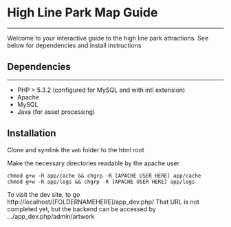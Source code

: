 # High Line Park Map Guide

----

Welcome to your interactive guide to the high line park attractions.
See below for dependencies and install instructions

## Dependencies
----
* PHP > 5.3.2 (configured for MySQL and with intl extension)
* Apache
* MySQL
* Java (for asset processing)

## Installation

Clone and symlink the `web` folder to the html root

Make the necessary directories readable by the apache user

    chmod g+w -R app/cache && chgrp -R [APACHE USER HERE] app/cache
    chmod g+w -R app/logs && chgrp -R [APACHE USER HERE] app/logs

To visit the dev site, to go http://localhost/[FOLDERNAMEHERE]/app_dev.php/
That URL is not completed yet, but the backend can be accessed by
.../app_dev.php/admin/artwork
